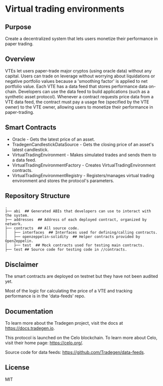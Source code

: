 # Virtual trading environments

## Purpose

Create a decentralized system that lets users monetize their performance in paper trading.

## Overview

VTEs let users paper-trade major cryptos (using oracle data) without any capital. Users can trade on leverage without worrying about liquidations or negative portfolio values because a 'smoothing factor' is applied to net portfolio value. Each VTE has a data feed that stores performance data on-chain. Developers can use the data feed to build applications (such as a synthetic asset protocol). Whenever a contract requests price data from a VTE data feed, the contract must pay a usage fee (specified by the VTE owner) to the VTE owner, allowing users to monetize their performance in paper-trading.

## Smart Contracts

* Oracle - Gets the latest price of an asset.
* TradegenCandlestickDataSource - Gets the closing price of an asset's latest candlestick.
* VirtualTradingEnvironment - Makes simulated trades and sends them to a data feed.
* VirtualTradingEnvironmentFactory - Creates VirtualTradingEnvironment contracts.
* VirtualTradingEnvironmentRegistry - Registers/manages virtual trading environment and stores the protocol's parameters.

## Repository Structure

```
.
├── abi  ## Generated ABIs that developers can use to interact with the system.
├── addresses  ## Address of each deployed contract, organized by network.
├── contracts  ## All source code.
│   ├── interfaces  ## Interfaces used for defining/calling contracts.
│   ├── openzeppelin-solidity  ## Helper contracts provided by OpenZeppelin.
│   ├── test  ## Mock contracts used for testing main contracts.
├── test ## Source code for testing code in //contracts.
```

## Disclaimer

The smart contracts are deployed on testnet but they have not been audited yet.

Most of the logic for calculating the price of a VTE and tracking performance is in the 'data-feeds' repo.

## Documentation

To learn more about the Tradegen project, visit the docs at https://docs.tradegen.io.

This protocol is launched on the Celo blockchain. To learn more about Celo, visit their home page: https://celo.org/.

Source code for data feeds: https://github.com/Tradegen/data-feeds.

## License

MIT
